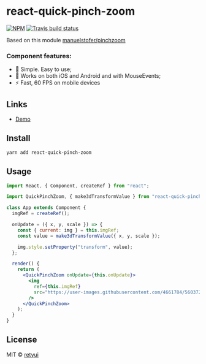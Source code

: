 # react-quick-pinch-zoom

[![NPM](https://img.shields.io/npm/v/react-quick-pinch-zoom.svg)](https://www.npmjs.com/package/react-quick-pinch-zoom)
[![Travis build status](https://img.shields.io/travis/retyui/react-quick-pinch-zoom.svg?label=unix)](https://travis-ci.org/retyui/react-quick-pinch-zoom)

Based on this module [manuelstofer/pinchzoom](https://github.com/manuelstofer/pinchzoom)

### Component features:

- 🔮 Simple. Easy to use;
- 🍎 Works on both iOS and Android and with MouseEvents;
- ⚡ Fast, 60 FPS on mobile devices

## Links

- [Demo](https://react-quick-pinch-zoom.netlify.com/)

## Install

```bash
yarn add react-quick-pinch-zoom
```

## Usage

```jsx
import React, { Component, createRef } from "react";

import QuickPinchZoom, { make3dTransformValue } from "react-quick-pinch-zoom";

class App extends Component {
  imgRef = createRef();

  onUpdate = ({ x, y, scale }) => {
    const { current: img } = this.imgRef;
    const value = make3dTransformValue({ x, y, scale });

    img.style.setProperty("transform", value);
  };

  render() {
    return (
      <QuickPinchZoom onUpdate={this.onUpdate}>
        <img
          ref={this.imgRef}
          src="https://user-images.githubusercontent.com/4661784/56037265-88219f00-5d37-11e9-95ef-9cb24be0190e.png"
        />
      </QuickPinchZoom>
    );
  }
}
```

## License

MIT © [retyui](https://github.com/retyui)

